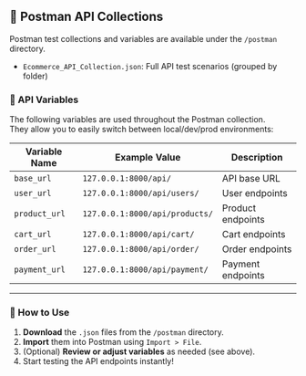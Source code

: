## 🧪 Postman API Collections

Postman test collections and variables are available under the `/postman` directory.

- `Ecommerce_API_Collection.json`: Full API test scenarios (grouped by folder)

### 🔧 API Variables

The following variables are used throughout the Postman collection.  
They allow you to easily switch between local/dev/prod environments:

| Variable Name  | Example Value                      | Description                |
| -------------- | ---------------------------------- | -------------------------- |
| `base_url`     | `127.0.0.1:8000/api/`              | API base URL               |
| `user_url`     | `127.0.0.1:8000/api/users/`        | User endpoints             |
| `product_url`  | `127.0.0.1:8000/api/products/`     | Product endpoints          |
| `cart_url`     | `127.0.0.1:8000/api/cart/`         | Cart endpoints             |
| `order_url`    | `127.0.0.1:8000/api/order/`        | Order endpoints            |
| `payment_url`  | `127.0.0.1:8000/api/payment/`      | Payment endpoints          |

---

### 🚀 How to Use

1. **Download** the `.json` files from the `/postman` directory.
2. **Import** them into Postman using `Import > File`.
3. (Optional) **Review or adjust variables** as needed (see above).
4. Start testing the API endpoints instantly!